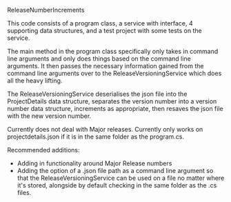 ReleaseNumberIncrements

This code consists of a program class, a service with interface, 4 supporting data structures, and a test project with some tests on the service.

The main method in the program class specifically only takes in command line arguments and only does things based on the command line arguments. It then passes the necessary information gained from the command line arguments over to the ReleaseVersioningService which does all the heavy lifting.

The ReleaseVersioningService deserialises the json file into the ProjectDetails data structure, separates the version number into a version number data structure, increments as appropriate, then resaves the json file with the new version number. 

Currently does not deal with Major releases. Currently only works on projectdetails.json if it is in the same folder as the program.cs.

Recommended additions:
- Adding in functionality around Major Release numbers
- Adding the option of a .json file path as a command line argument so that the ReleaseVersioningService can be used on a file no matter where it's stored, alongside by default checking in the same folder as the .cs files.